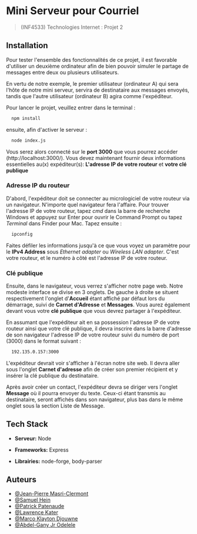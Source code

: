 # Mini Serveur pour Courriel

>(INF4533) Technologies Internet : Projet 2
  
## Installation
Pour tester l'ensemble des fonctionnalités de ce projet, 
il est favorable d'utiliser un deuxième ordinateur afin de bien pouvoir simuler le partage de messages entre deux ou plusieurs utilisateurs. 

En vertu de notre exemple, le premier utilisateur (ordinateur A) qui sera l'hôte de notre mini serveur, servira de destinataire aux messages envoyés, tandis que l'autre utilisateur (ordinateur B) agira comme l'expéditeur.


Pour lancer le projet, veuillez entrer dans le terminal :

```bash
  npm install
```
ensuite, afin d'activer le serveur :

```bash
  node index.js
```
Vous serez alors connecté sur le **port 3000** que vous pourrez accéder (http://localhost:3000/).
Vous devez maintenant fournir deux informations essentielles au(x) expéditeur(s): **L'adresse IP de votre routeur** et **votre clé publique**





### Adresse IP du routeur  
D'abord, l'expéditeur doit se connecter au micrologiciel de votre routeur via un navigateur. N'importe quel navigateur fera l'affaire. Pour trouver l'adresse IP de votre routeur, tapez *cmd* dans la barre de recherche Windows
et appuyez sur Enter pour ouvrir le Command Prompt ou tapez *Terminal* dans Finder pour Mac. Tapez ensuite :
```bash
  ipconfig
```
Faites défiler les informations jusqu'à ce que vous voyez un paramètre pour le **IPv4 Address** sous *Ethernet adapter* ou *Wireless LAN adapter*.
C'est votre routeur, et le numéro à côté est l'adresse IP de votre routeur. 


### Clé publique  
Ensuite, dans le navigateur, vous verrez s'afficher notre page web. Notre modeste interface se divise en 3 onglets. De gauche à droite se situent respectivement l'onglet d'**Accueil** étant affiché par défaut lors du démarrage, suivi de **Carnet d'Adresse** et **Messages**. 
Vous aurez également devant vous votre **clé publique** que vous devrez partager à l'expéditeur.

En assumant que l'expéditeur ait en sa possession l'adresse IP de votre routeur ainsi que votre clé publique, il devra inscrire dans la barre d'adresse de son navigateur l'adresse IP de votre routeur suivi du numéro de port (3000) dans le format suivant :

```bash
  192.135.0.157:3000
```

L'expéditeur devrait voir s'afficher à l'écran notre site web. Il devra aller sous l'onglet **Carnet d'adresse** afin de créer son premier récipient et y insérer la clé publique du destinataire.

Après avoir créer un contact, l'expéditeur devra se diriger vers l'onglet **Message** où il pourra envoyer du texte. Ceux-ci étant transmis au destinataire, seront affichés dans son navigateur, plus bas dans le même onglet sous la section Liste de Message.


## Tech Stack  

- **Serveur:** Node

- **Frameworks:** Express

- **Librairies:** node-forge, body-parser


## Auteurs  

- [@Jean-Pierre Masri-Clermont](https://www.github.com/JPP44)
- [@Samuel Hein](https://www.github.com/SamHein8)
- [@Patrick Patenaude](https://www.github.com/Kamaiko)
- [@Lawrence Kater](https://www.github.com/lelwrence)
- [@Marco Klayton Djouwne](https://www.github.com/)
- [@Abdel-Gany Jr Odelele](https://www.github.com/2longAGO)


